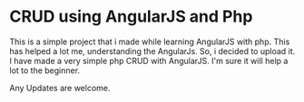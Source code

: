 <h1>CRUD using AngularJS and Php</h1>
<p>This is a simple project that i made while learning AngularJS with php. This has helped a lot me, understanding the AngularJs. So, i decided to upload it. I have made a very simple php CRUD with AngularJS. I'm sure it will help a lot to the beginner.</p>
<p>Any Updates are welcome.</p>
